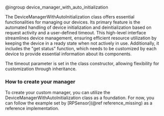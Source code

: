 @ingroup device_manager_with_auto_initialization

The DeviceManagerWithAutoInitialization class offers essential functionalities for managing our devices. Its primary feature is the automated handling of device initialization and deinitialization based on request activity and a user-defined timeout. This high-level interface streamlines device management, ensuring efficient resource utilization by keeping the device in a ready state when not actively in use. Additionally, it includes the "get status" function, which needs to be customized by each device to provide essential information about its components.

The timeout parameter is set in the class constructor, allowing flexibility for customization through inheritance.

### How to create your manager

To create your custom manager, you can utilize the DeviceManagerWithAutoInitialization class as a foundation. For now, you can follow the example set by [RPSensor](@ref reference_missing) as a reference implementation.
